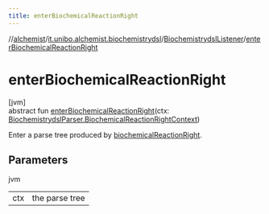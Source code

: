 ```yaml
---
title: enterBiochemicalReactionRight
---
```

//[alchemist](../../../index.html)/[it.unibo.alchemist.biochemistrydsl](../index.html)/[BiochemistrydslListener](index.html)/[enterBiochemicalReactionRight](enter-biochemical-reaction-right.html)



# enterBiochemicalReactionRight



[jvm]\
abstract fun [enterBiochemicalReactionRight](enter-biochemical-reaction-right.html)(ctx: [BiochemistrydslParser.BiochemicalReactionRightContext](../-biochemistrydsl-parser/-biochemical-reaction-right-context/index.html))



Enter a parse tree produced by [biochemicalReactionRight](../-biochemistrydsl-parser/biochemical-reaction-right.html).



## Parameters


jvm

| | |
|---|---|
| ctx | the parse tree |




